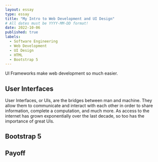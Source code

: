 ```yaml
---
layout: essay
type: essay
title: "My Intro to Web Development and UI Design"
# All dates must be YYYY-MM-DD format!
date: 2022-10-06
published: true
labels:
  - Software Engineering
  - Web Development
  - UI Design
  - HTML
  - Bootstrap 5
---
```

UI Frameworks make web development so much easier.
## User Interfaces
User Interfaces, or UIs, are the bridges between man and machine. They allow them to communicate and interact with each other in order to share information, complete a computation, and much more. As access to the internet has grown exponentially over the last decade, so too has the importance of great UIs. 


## Bootstrap 5



## Payoff